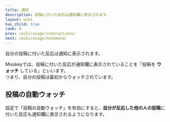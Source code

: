 ```yaml
---
title: 通知
description: 投稿に付いた反応は通知欄に表示されます。
layout: wiki
has_child: true
rank: 6
prev: /wiki/usage/interactions/
next: /wiki/usage/notemenu/
---
```

自分の投稿に付いた反応は通知に表示されます。

Misskeyでは、投稿に付いた反応が通知欄に表示されていることを「投稿を **ウォッチ** している」といいます。  
つまり、自分の投稿は最初からウォッチされています。

## 投稿の自動ウォッチ
設定で「投稿の自動ウォッチ」を有効にすると、**自分が反応した他の人の投稿**に付いた反応も通知欄に表示されるようになります。